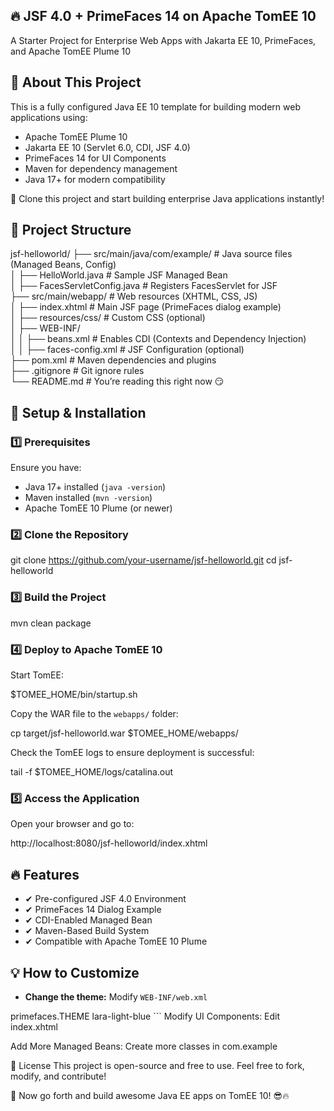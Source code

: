 


## 🔥 JSF 4.0 + PrimeFaces 14 on Apache TomEE 10

A Starter Project for Enterprise Web Apps with Jakarta EE 10, PrimeFaces, and Apache TomEE Plume 10

## 📌 About This Project

This is a fully configured Java EE 10 template for building modern web applications using:

- Apache TomEE Plume 10
- Jakarta EE 10 (Servlet 6.0, CDI, JSF 4.0)
- PrimeFaces 14 for UI Components
- Maven for dependency management
- Java 17+ for modern compatibility

🚀 Clone this project and start building enterprise Java applications instantly!

## 📂 Project Structure

jsf-helloworld/
├── src/main/java/com/example/ # Java source files (Managed Beans, Config)<br>
│ ├── HelloWorld.java # Sample JSF Managed Bean<br>
│ ├── FacesServletConfig.java # Registers FacesServlet for JSF<br>
├── src/main/webapp/ # Web resources (XHTML, CSS, JS)<br>
│ ├── index.xhtml # Main JSF page (PrimeFaces dialog example)<br>
│ ├── resources/css/ # Custom CSS (optional)<br>
│ ├── WEB-INF/<br>
│ │ ├── beans.xml # Enables CDI (Contexts and Dependency Injection)<br>
│ │ ├── faces-config.xml # JSF Configuration (optional)<br>
├── pom.xml # Maven dependencies and plugins<br>
├── .gitignore # Git ignore rules<br>
└── README.md # You’re reading this right now 😏<br>



## 🔧 Setup & Installation

### 1️⃣ Prerequisites

Ensure you have:

- Java 17+ installed (`java -version`)
- Maven installed (`mvn -version`)
- Apache TomEE 10 Plume (or newer)

### 2️⃣ Clone the Repository

git clone https://github.com/your-username/jsf-helloworld.git
cd jsf-helloworld



### 3️⃣ Build the Project

mvn clean package



### 4️⃣ Deploy to Apache TomEE 10

Start TomEE:

$TOMEE_HOME/bin/startup.sh



Copy the WAR file to the `webapps/` folder:

cp target/jsf-helloworld.war $TOMEE_HOME/webapps/



Check the TomEE logs to ensure deployment is successful:

tail -f $TOMEE_HOME/logs/catalina.out



### 5️⃣ Access the Application

Open your browser and go to:

http://localhost:8080/jsf-helloworld/index.xhtml



## 🔥 Features

- ✔ Pre-configured JSF 4.0 Environment
- ✔ PrimeFaces 14 Dialog Example
- ✔ CDI-Enabled Managed Bean
- ✔ Maven-Based Build System
- ✔ Compatible with Apache TomEE 10 Plume

## 💡 How to Customize

- **Change the theme:** Modify `WEB-INF/web.xml`

<context-param> <param-name>primefaces.THEME</param-name> <param-value>lara-light-blue</param-value> </context-param> ```
Modify UI Components: Edit index.xhtml

Add More Managed Beans: Create more classes in com.example

📜 License
This project is open-source and free to use. Feel free to fork, modify, and contribute!

🚀 Now go forth and build awesome Java EE apps on TomEE 10! 😎🔥
